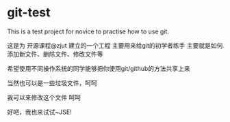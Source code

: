 git-test
========

This is a test project for novice to practise how to use git.

这是为 开源课程@zjut 建立的一个工程
主要用来给git的初学者练手
主要就是如何添加新文件、删除文件、修改文件等

希望使用不同操作系统的同学能够把你使用git/github的方法共享上来

当然也可以是一些垃圾文件，呵呵

我可以来修改这个文件 呵呵

好吧，我也来试试~JSE!